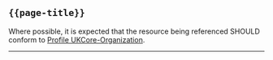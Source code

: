 ## <code>{{page-title}}</code>

Where possible, it is expected that the resource being referenced SHOULD conform to [Profile UKCore-Organization](https://simplifier.net/guide/UK-Core-Implementation-Guide-STU3-Sequence/Home/ProfilesandExtensions/Profile-UKCore-Organization).

---